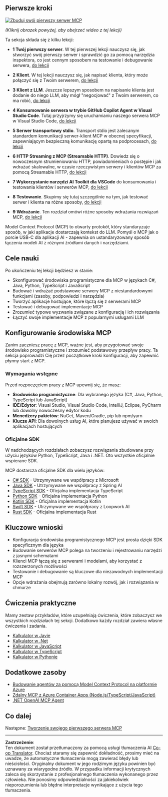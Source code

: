 <!--
CO_OP_TRANSLATOR_METADATA:
{
  "original_hash": "1197b6dbde36773e04a5ae826557fdb9",
  "translation_date": "2025-08-26T17:41:34+00:00",
  "source_file": "03-GettingStarted/README.md",
  "language_code": "pl"
}
-->
## Pierwsze kroki  

[![Zbuduj swój pierwszy serwer MCP](../../../translated_images/04.0ea920069efd979a0b2dad51e72c1df7ead9c57b3305796068a6cee1f0dd6674.pl.png)](https://youtu.be/sNDZO9N4m9Y)

_(Kliknij obrazek powyżej, aby obejrzeć wideo z tej lekcji)_

Ta sekcja składa się z kilku lekcji:

- **1 Twój pierwszy serwer**. W tej pierwszej lekcji nauczysz się, jak stworzyć swój pierwszy serwer i sprawdzić go za pomocą narzędzia inspektora, co jest cennym sposobem na testowanie i debugowanie serwera, [do lekcji](01-first-server/README.md)

- **2 Klient**. W tej lekcji nauczysz się, jak napisać klienta, który może połączyć się z Twoim serwerem, [do lekcji](02-client/README.md)

- **3 Klient z LLM**. Jeszcze lepszym sposobem na napisanie klienta jest dodanie do niego LLM, aby mógł "negocjować" z Twoim serwerem, co ma robić, [do lekcji](03-llm-client/README.md)

- **4 Konsumowanie serwera w trybie GitHub Copilot Agent w Visual Studio Code**. Tutaj przyjrzymy się uruchamianiu naszego serwera MCP w Visual Studio Code, [do lekcji](04-vscode/README.md)

- **5 Serwer transportowy stdio**. Transport stdio jest zalecanym standardem komunikacji serwer-klient MCP w obecnej specyfikacji, zapewniającym bezpieczną komunikację opartą na podprocesach, [do lekcji](05-stdio-server/README.md)

- **6 HTTP Streaming z MCP (Streamable HTTP)**. Dowiedz się o nowoczesnym strumieniowaniu HTTP, powiadomieniach o postępie i jak wdrażać skalowalne, w czasie rzeczywistym serwery i klientów MCP za pomocą Streamable HTTP, [do lekcji](06-http-streaming/README.md)

- **7 Wykorzystanie narzędzi AI Toolkit dla VSCode** do konsumowania i testowania klientów i serwerów MCP, [do lekcji](07-aitk/README.md)

- **8 Testowanie**. Skupimy się tutaj szczególnie na tym, jak testować serwer i klienta na różne sposoby, [do lekcji](08-testing/README.md)

- **9 Wdrażanie**. Ten rozdział omówi różne sposoby wdrażania rozwiązań MCP, [do lekcji](09-deployment/README.md)

Model Context Protocol (MCP) to otwarty protokół, który standaryzuje sposób, w jaki aplikacje dostarczają kontekst do LLM. Pomyśl o MCP jak o porcie USB-C dla aplikacji AI - zapewnia on ustandaryzowany sposób łączenia modeli AI z różnymi źródłami danych i narzędziami.

## Cele nauki

Po ukończeniu tej lekcji będziesz w stanie:

- Skonfigurować środowiska programistyczne dla MCP w językach C#, Java, Python, TypeScript i JavaScript
- Budować i wdrażać podstawowe serwery MCP z niestandardowymi funkcjami (zasoby, podpowiedzi i narzędzia)
- Tworzyć aplikacje hostujące, które łączą się z serwerami MCP
- Testować i debugować implementacje MCP
- Zrozumieć typowe wyzwania związane z konfiguracją i ich rozwiązania
- Łączyć swoje implementacje MCP z popularnymi usługami LLM

## Konfigurowanie środowiska MCP

Zanim zaczniesz pracę z MCP, ważne jest, aby przygotować swoje środowisko programistyczne i zrozumieć podstawowy przepływ pracy. Ta sekcja poprowadzi Cię przez początkowe kroki konfiguracji, aby zapewnić płynny start z MCP.

### Wymagania wstępne

Przed rozpoczęciem pracy z MCP upewnij się, że masz:

- **Środowisko programistyczne**: Dla wybranego języka (C#, Java, Python, TypeScript lub JavaScript)
- **IDE/Edytor**: Visual Studio, Visual Studio Code, IntelliJ, Eclipse, PyCharm lub dowolny nowoczesny edytor kodu
- **Menedżery pakietów**: NuGet, Maven/Gradle, pip lub npm/yarn
- **Klucze API**: Dla dowolnych usług AI, które planujesz używać w swoich aplikacjach hostujących

### Oficjalne SDK

W nadchodzących rozdziałach zobaczysz rozwiązania zbudowane przy użyciu języków Python, TypeScript, Java i .NET. Oto wszystkie oficjalnie wspierane SDK.

MCP dostarcza oficjalne SDK dla wielu języków:
- [C# SDK](https://github.com/modelcontextprotocol/csharp-sdk) - Utrzymywane we współpracy z Microsoft
- [Java SDK](https://github.com/modelcontextprotocol/java-sdk) - Utrzymywane we współpracy z Spring AI
- [TypeScript SDK](https://github.com/modelcontextprotocol/typescript-sdk) - Oficjalna implementacja TypeScript
- [Python SDK](https://github.com/modelcontextprotocol/python-sdk) - Oficjalna implementacja Python
- [Kotlin SDK](https://github.com/modelcontextprotocol/kotlin-sdk) - Oficjalna implementacja Kotlin
- [Swift SDK](https://github.com/modelcontextprotocol/swift-sdk) - Utrzymywane we współpracy z Loopwork AI
- [Rust SDK](https://github.com/modelcontextprotocol/rust-sdk) - Oficjalna implementacja Rust

## Kluczowe wnioski

- Konfiguracja środowiska programistycznego MCP jest prosta dzięki SDK specyficznym dla języka
- Budowanie serwerów MCP polega na tworzeniu i rejestrowaniu narzędzi z jasnymi schematami
- Klienci MCP łączą się z serwerami i modelami, aby korzystać z rozszerzonych możliwości
- Testowanie i debugowanie są kluczowe dla niezawodnych implementacji MCP
- Opcje wdrażania obejmują zarówno lokalny rozwój, jak i rozwiązania w chmurze

## Ćwiczenia praktyczne

Mamy zestaw przykładów, które uzupełniają ćwiczenia, które zobaczysz we wszystkich rozdziałach tej sekcji. Dodatkowo każdy rozdział zawiera własne ćwiczenia i zadania.

- [Kalkulator w Javie](./samples/java/calculator/README.md)
- [Kalkulator w .Net](../../../03-GettingStarted/samples/csharp)
- [Kalkulator w JavaScript](./samples/javascript/README.md)
- [Kalkulator w TypeScript](./samples/typescript/README.md)
- [Kalkulator w Pythonie](../../../03-GettingStarted/samples/python)

## Dodatkowe zasoby

- [Budowanie agentów za pomocą Model Context Protocol na platformie Azure](https://learn.microsoft.com/azure/developer/ai/intro-agents-mcp)
- [Zdalny MCP z Azure Container Apps (Node.js/TypeScript/JavaScript)](https://learn.microsoft.com/samples/azure-samples/mcp-container-ts/mcp-container-ts/)
- [.NET OpenAI MCP Agent](https://learn.microsoft.com/samples/azure-samples/openai-mcp-agent-dotnet/openai-mcp-agent-dotnet/)

## Co dalej

Następne: [Tworzenie swojego pierwszego serwera MCP](01-first-server/README.md)

---

**Zastrzeżenie**:  
Ten dokument został przetłumaczony za pomocą usługi tłumaczenia AI [Co-op Translator](https://github.com/Azure/co-op-translator). Chociaż staramy się zapewnić dokładność, prosimy mieć na uwadze, że automatyczne tłumaczenia mogą zawierać błędy lub nieścisłości. Oryginalny dokument w jego rodzimym języku powinien być uznawany za wiarygodne źródło. W przypadku informacji krytycznych zaleca się skorzystanie z profesjonalnego tłumaczenia wykonanego przez człowieka. Nie ponosimy odpowiedzialności za jakiekolwiek nieporozumienia lub błędne interpretacje wynikające z użycia tego tłumaczenia.